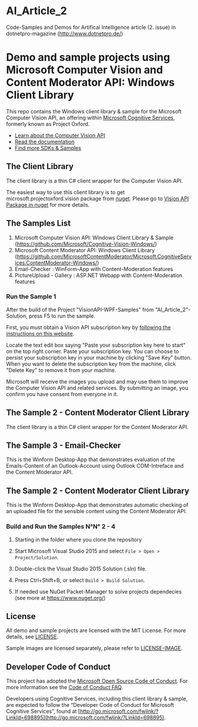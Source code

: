 # AI_Article_2
Code-Samples and Demos for Artifical Intelligence article (2. issue) in dotnetpro-magazine (http://www.dotnetpro.de/)

# Demo and sample projects using Microsoft Computer Vision and Content Moderator API: Windows Client Library
This repo contains the Windows client library & sample for the Microsoft Computer Vision API, an offering within [Microsoft Cognitive Services](https://www.microsoft.com/cognitive-services), formerly known as Project Oxford.
* [Learn about the Computer Vision API](https://www.microsoft.com/cognitive-services/en-us/computer-vision-api)
* [Read the documentation](https://www.microsoft.com/cognitive-services/en-us/computer-vision-api/documentation)
* [Find more SDKs & Samples](https://www.microsoft.com/cognitive-services/en-us/SDK-Sample?api=computer%20vision)

## The Client Library
The client library is a thin C\# client wrapper for the Computer Vision API.

The easiest way to use this client library is to get microsoft.projectoxford.vision package from [nuget](<http://nuget.org>). Please go to [Vision API Package in nuget](https://www.nuget.org/packages/Microsoft.ProjectOxford.Vision/) for more details.

## The Samples List

1. Microsoft Computer Vision API: Windows Client Library & Sample (https://github.com/Microsoft/Cognitive-Vision-Windows/)
2. Microsoft Content Moderator API: Windows Client Library (https://github.com/MicrosoftContentModerator/Microsoft.CognitiveServices.ContentModerator-Windows/)
3. Email-Checker : WinForm-App with Content-Moderation features
4. PictureUpload - Gallery : ASP.NET Webapp with Content-Moderation features

### Run the Sample 1
After the build of the Project "VisionAPI-WPF-Samples" from "AI_Article_2"-Solution, press F5 to run the sample.

First, you must obtain a Vision API subscription key by [following the instructions on this website](<https://www.microsoft.com/cognitive-services/en-us/sign-up>).

Locate the text edit box saying "Paste your subscription key here to start" on
the top right corner. Paste your subscription key. You can choose to persist
your subscription key in your machine by clicking "Save Key" button. When you
want to delete the subscription key from the machine, click "Delete Key" to
remove it from your machine.

Microsoft will receive the images you upload and may use them to improve the Computer Vision
API and related services. By submitting an image, you confirm you have consent
from everyone in it.

## The Sample 2 - Content Moderator Client Library
The client library is a thin C\# client wrapper for the Content Moderator API.

## The Sample 3 - Email-Checker
This is the Winform Desktop-App that demonstrates evaluation of the Emails-Content of an Outlook-Account
using Outlook COM-Intreface and the Content Moderator API.

## The Sample 2 - Content Moderator Client Library
This is the Winform Desktop-App that demonstrates automatic checking of an uploaded file for the sensible content using the Content Moderator API.


### Build and Run the Samples N°N° 2 - 4
 1. Starting in the folder where you clone the repository
 
 2. Start Microsoft Visual Studio 2015 and select `File > Open > Project/Solution`.
 
 3. Double-click the Visual Studio 2015 Solution (.sln) file.

 4. Press Ctrl+Shift+B, or select `Build > Build Solution`.
 
 5. If needed use NuGet Packet-Manager to solve projects dependecies (see more at https://www.nuget.org/)

## License
All demo and sample projects are licensed with the MIT License. For more details, see
[LICENSE](<https://github.com/mdobro1/AI_Article_2/blob/master/LICENSE>).

Sample images are licensed separately, please refer to [LICENSE-IMAGE](<https://github.com/Microsoft/Cognitive-Vision-Windows/blob/master/LICENSE-IMAGE.md>).

## Developer Code of Conduct
This project has adopted the [Microsoft Open Source Code of Conduct](https://opensource.microsoft.com/codeofconduct/). For more information see the [Code of Conduct FAQ](https://opensource.microsoft.com/codeofconduct/faq/).

Developers using Cognitive Services, including this client library & sample, are expected to follow the “Developer Code of Conduct for Microsoft Cognitive Services”, found at [http://go.microsoft.com/fwlink/?LinkId=698895](http://go.microsoft.com/fwlink/?LinkId=698895).
